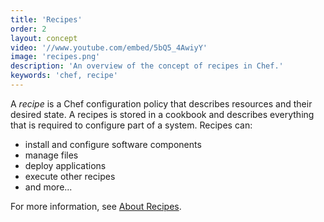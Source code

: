 ```yaml
---
title: 'Recipes'
order: 2
layout: concept
video: '//www.youtube.com/embed/5bQ5_4AwiyY'
image: 'recipes.png'
description: 'An overview of the concept of recipes in Chef.'
keywords: 'chef, recipe'
---
```


A _recipe_ is a Chef configuration policy that describes resources and their desired state. A recipes is stored in a cookbook and describes everything that is required to configure part of a system. Recipes can:

  * install and configure software components
  * manage files
  * deploy applications
  * execute other recipes
  * and more...

For more information, see [About Recipes](http://docs.opscode.com/essentials_cookbook_recipes.html).
